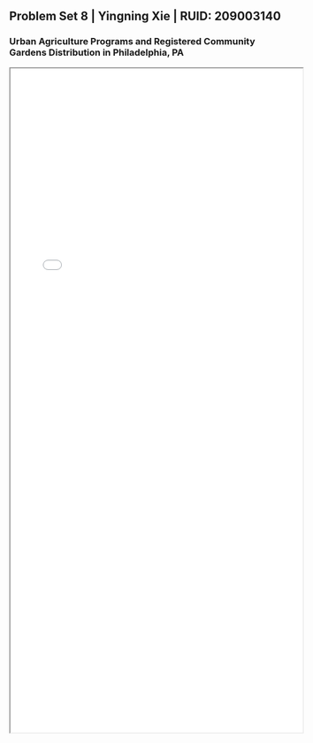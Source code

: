 ## Problem Set 8 | Yingning Xie | RUID: 209003140
### Urban Agriculture Programs and Registered Community Gardens Distribution in Philadelphia, PA

<iframe src="philly_UA_gardens_dark.html" height="1200" width="105%"></iframe>

